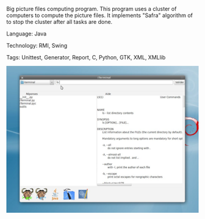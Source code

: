 Big picture files computing program. This program uses a cluster of computers to compute the picture files. It implements "Safra" algorithm of to stop the cluster after all tasks are done.

Language: Java

Technology: RMI, Swing

Tags: Unittest, Generator, Report, C, Python, GTK, XML, XMLlib

<img src="https://github.com/yoeo/iterminal/blob/master/screen.jpg" />
